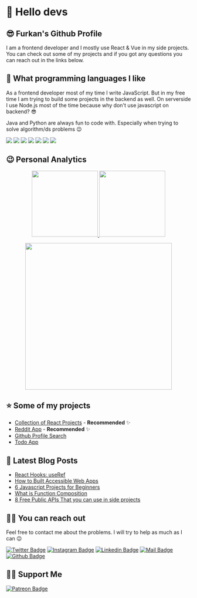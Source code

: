 # 👋 Hello devs

## 😎 Furkan's Github Profile

I am a frontend developer and I mostly use React & Vue in my side projects. You can check out some of my projects and if you got any questions you can reach out in the links below.


## 💖 What programming languages I like

As a frontend developer most of my time I write JavaScript. But in my free time I am trying to build some projects in the backend as well. On serverside I use Node.js most of the time because why don't use javascript on backend? 😎

Java and Python are always fun to code with. Especially when trying to solve algorithm/ds problems 😉


[![](https://img.shields.io/badge/html-e34c26?style=for-the-badge&logo=html5&logoColor=white)]()
[![](https://img.shields.io/badge/css-264de4?style=for-the-badge&logo=css3&logoColor=white)]()
[![](https://img.shields.io/badge/javascript-f0db4f?style=for-the-badge&logo=javascript&logoColor=white)]()
[![](https://img.shields.io/badge/react-132bb1?style=for-the-badge&logo=react&logoColor=white)]()
[![](https://img.shields.io/badge/vue-42b883?style=for-the-badge&logo=vue.js&logoColor=white)]()
[![](https://img.shields.io/badge/node-3C873A?style=for-the-badge&logo=node.js&logoColor=white)]()
[![](https://img.shields.io/badge/java-f67317?style=for-the-badge&logo=java&logoColor=white)]()

## 😉 Personal Analytics

<p align="center">
 <a href="https://github.com/afozbek">
  <img height="180em" src="https://github-readme-stats.vercel.app/api?username=afozbek&show_icons=true&theme=dracula">
  <img height="180em" src="https://github-readme-stats.vercel.app/api/top-langs?username=afozbek&layout=compact&theme=dracula&hide=jupyter%20notebook&langs_count=7"/>
 </a>
</p>

<p align="center" style="text-align: center;">
  <a href="https://github.com/afozbek">
   <img
     width="400px"
     align="center"
     src="https://github-profile-trophy.vercel.app/?username=afozbek&theme=dracula&title=Commit,PullRequest,MultiLanguage,Stars,Followers&column=3&margin-w=15&margin-h=15" 
    />
 </a>
</p>

## ⭐ Some of my projects

- [Collection of React Projects](https://github.com/afozbek/react-demo-projects) - **Recommended** ✨
- [Reddit App](https://github.com/afozbek/reddit-frontend) - **Recommended** ✨
- [Github Profile Search](https://github.com/afozbek/github-profiles)
- [Todo App](https://github.com/afozbek/react-todo-app)

## 📃 Latest Blog Posts

<!-- BLOG-POST-LIST:START -->
- [React Hooks: useRef](https://dev.to/afozbek/react-hooks-useref-ac3)
- [How to Built
Accessible Web Apps](https://dev.to/afozbek/how-to-built-accessible-web-apps-1e96)
- [6 Javascript Projects for Beginners](https://dev.to/afozbek/6-javascript-projects-for-beginners-4h19)
- [What is Function Composition](https://dev.to/afozbek/what-is-function-composition-232i)
- [8 Free Public APIs That you can use in side projects](https://dev.to/afozbek/8-free-public-apis-that-you-can-use-in-side-projects-42p0)
<!-- BLOG-POST-LIST:END -->

## 🤙🏻 You can reach out

Feel free to contact me about the problems. I will try to help as much as I can 😉

[![Twitter Badge](https://img.shields.io/badge/twitter-1DA1F2?style=for-the-badge&logo=twitter&logoColor=white)](https://twitter.com/afozbek_)
[![Instagram Badge](https://img.shields.io/badge/instagram-fb3958?style=for-the-badge&logo=instagram&logoColor=white)](https://instagram.com/furkan.codes)
[![Linkedin Badge](https://img.shields.io/badge/linkedin-%230077B5.svg?&style=for-the-badge&logo=linkedin&logoColor=white)](https://www.linkedin.com/in/afozbek/)
[![Mail Badge](https://img.shields.io/badge/email-c14438?style=for-the-badge&logo=Gmail&logoColor=white&link=mailto:furkanozbek1995@gmail.com)](mailto:furkanozbek1995@gmail.com)
[![Github Badge](https://img.shields.io/badge/github-333?style=for-the-badge&logo=github&logoColor=white)](https://github.com/afozbek)

## 🙏🏻 Support Me

[![Patreon Badge](https://img.shields.io/badge/patreon-FF424D?style=for-the-badge&logo=patreon&logoColor=white)](https://www.patreon.com/afozbek)

